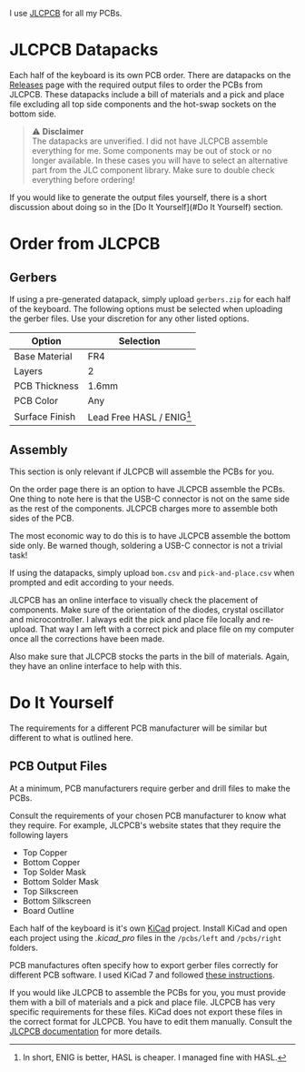 I use [JLCPCB](https://jlcpcb.com/) for all my PCBs.

# JLCPCB Datapacks
Each half of the keyboard is its own PCB order.
There are datapacks on the [Releases](https://github.com/mcculloughembedded/3435/releases) page with the required output files to order the PCBs from JLCPCB.
These datapacks include a bill of materials and a pick and place file excluding all top side components and the hot-swap sockets on the bottom side.

> :warning: **Disclaimer**<br>
The datapacks are unverified.
I did not have JLCPCB assemble everything for me.
Some components may be out of stock or no longer available.
In these cases you will have to select an alternative part from the JLC component library.
Make sure to double check everything before ordering!

If you would like to generate the output files yourself, there is a short discussion about doing so in the [Do It Yourself](#Do It Yourself) section.

# Order from JLCPCB
## Gerbers
If using a pre-generated datapack, simply upload `gerbers.zip` for each half of the keyboard.
The following options must be selected when uploading the gerber files.
Use your discretion for any other listed options.

| Option              | Selection              |
| ------------------- | ---------------------- |
| Base Material       | FR4                       |
| Layers              | 2                         |
| PCB Thickness       | 1.6mm                     |
| PCB Color           | Any                       |
| Surface Finish      | Lead Free HASL / ENIG[^1] |

## Assembly
This section is only relevant if JLCPCB will assemble the PCBs for you.

On the order page there is an option to have JLCPCB assemble the PCBs.
One thing to note here is that the USB-C connector is not on the same side as the rest of the components.
JLCPCB charges more to assemble both sides of the PCB.

The most economic way to do this is to have JLCPCB assemble the bottom side only.
Be warned though, soldering a USB-C connector is not a trivial task!

If using the datapacks, simply upload `bom.csv` and `pick-and-place.csv` when prompted and edit according to your needs.

JLCPCB has an online interface to visually check the placement of components.
Make sure of the orientation of the diodes, crystal oscillator and microcontroller.
I always edit the pick and place file locally and re-upload.
That way I am left with a correct pick and place file on my computer once all the corrections have been made.

Also make sure that JLCPCB stocks the parts in the bill of materials.
Again, they have an online interface to help with this.

# Do It Yourself

The requirements for a different PCB manufacturer will be similar but different to what is outlined here.

## PCB Output Files

At a minimum, PCB manufacturers require gerber and drill files to make the PCBs.

Consult the requirements of your chosen PCB manufacturer to know what they require.
For example, JLCPCB's website states that they require the following layers
* Top Copper
* Bottom Copper
* Top Solder Mask
* Bottom Solder Mask
* Top Silkscreen
* Bottom Silkscreen
* Board Outline

Each half of the keyboard is it's own [KiCad](https://www.kicad.org/) project.
Install KiCad and open each project using the *.kicad_pro* files in the `/pcbs/left` and `/pcbs/right` folders.

PCB manufactures often specify how to export gerber files correctly for different PCB software.
I used KiCad 7 and followed [these instructions](https://jlcpcb.com/help/article/how-to-generate-gerber-and-drill-files-in-kicad-7).

If you would like JLCPCB to assemble the PCBs for you, you must provide them with a bill of materials and a pick and place file.
JLCPCB has very specific requirements for these files.
KiCad does not export these files in the correct format for JLCPCB.
You have to edit them manually.
Consult the [JLCPCB documentation](https://jlcpcb.com/help/article/How-to-generate-the-BOM-and-Centroid-file-from-KiCAD) for more details.

[^1]: In short, ENIG is better, HASL is cheaper. I managed fine with HASL.
